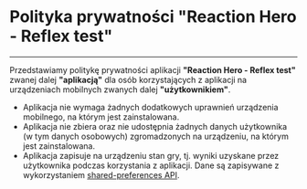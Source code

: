# Polityka prywatności **"Reaction Hero - Reflex test"**

---

Przedstawiamy politykę prywatności aplikacji **"Reaction Hero - Reflex test"** zwanej dalej **"aplikacją"** dla osób korzystających z aplikacji na urządzeniach mobilnych zwanych dalej **"użytkownikiem"**. 
 - Aplikacja nie wymaga żadnych dodatkowych uprawnień urządzenia mobilnego, na którym jest zainstalowana. 
 - Aplikacja nie zbiera oraz nie udostępnia żadnych danych użytkownika (w tym danych osobowych) zgromadzonych na urządzeniu, na którym jest zainstalowana.
 - Aplikacja zapisuje na urządzeniu stan gry, tj. wyniki uzyskane przez użytkownika podczas korzystania z aplikacji. Dane są zapisywane z wykorzystaniem [shared-preferences API](https://developer.android.com/training/data-storage/shared-preferences).

